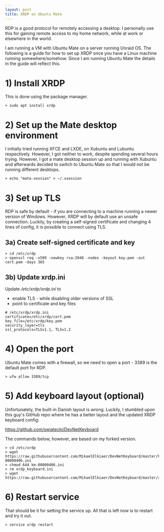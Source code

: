 ```yaml
---
layout: post
title: XRDP on Ubuntu Mate
---
```


RDP is a good protocol for remotely accessing a desktop.
I personally use this for gaining remote access to my home network, while at work or elsewhere in the world.

I am running a VM with Ubuntu Mate on a server running Unraid OS.
The following is a guide for how to set up XRDP once you have a Linux machine running somewhere/somehow.
Since I am running Ubuntu Mate the details in the guide will reflect this.

# 1) Install XRDP
This is done using the package manager.

`> sudo apt install xrdp`

# 2) Set up the Mate desktop environment
I initially tried running XFCE and LXDE, on Xubuntu and Lubuntu respectively.
However, I got neither to work, despite spending several hours trying.
However, I got a mate desktop session up and running with Xubuntu and afterwards decided to switch to Ubuntu Mate so that I would not be running different desktops.

`> echo "mate-session" > ~/.xsession`

# 3) Set up TLS
RDP is safe by default - if you are connecting to a machine running a newer version of Windows.
However, XRDP will by default use an unsafe connection.
Luckily, by creating a self-signed certificate and changing 4 lines of config, it is possible to connect using TLS.

## 3a) Create self-signed certificate and key
```
> cd /etc/xrdp
> openssl req -x509 -newkey rsa:2048 -nodes -keyout key.pem -out cert.pem -days 365
```

## 3b) Update xrdp.ini
Update _/etc/xrdp/xrdp.ini_ to
* enable TLS - while disabling older versions of SSL
* point to certificate and key files
```
# /etc/xrdp/xrdp.ini
certificate=/etc/xrdp/cert.pem
key_file=/etc/xrdp/key.pem
security_layer=tls
ssl_protocols=TLSv1.1, TLSv1.2
```

# 4) Open the port
Ubuntu Mate comes with a firewall, so we need to open a port - 3389 is the default port for RDP.

`> ufw allow 3389/tcp`

# 5) Add keyboard layout (optional)
Unfortunately, the built-in Danish layout is wrong.
Luckily, I stumbled upon this guy's GitHub repo where he has a better layout and the updated XRDP keyboard config:

https://github.com/swiatecki/DevNetKeyboard

The commands below, however, are based on my forked version.

```
> cd /etc/xrdp
> wget https://raw.githubusercontent.com/MikaelElkiaer/DevNetKeyboard/master/km-00000406.ini
> chmod 644 km-00000406.ini
> rm xrdp_keyboard.ini
> wget https://raw.githubusercontent.com/MikaelElkiaer/DevNetKeyboard/master/xrdp_keyboard.ini
```

# 6) Restart service
That should be it for setting the service up.
All that is left now is to restart and try it out.

`> service xrdp restart`
